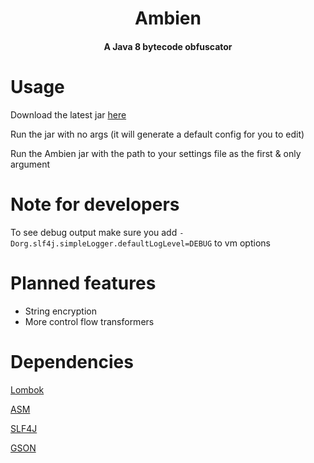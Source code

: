 <h1 align="center">Ambien</h1>
<h4 align="center">A Java 8 bytecode obfuscator</h4>

# Usage
Download the latest jar [here](https://github.com/iiiiiiiris/Ambien/releases/latest)

Run the jar with no args (it will generate a default config for you to edit)

Run the Ambien jar with the path to your settings file as the first & only argument

# Note for developers
To see debug output make sure you add `-Dorg.slf4j.simpleLogger.defaultLogLevel=DEBUG` to vm options

# Planned features
- String encryption
- More control flow transformers

# Dependencies
[Lombok](https://projectlombok.org/)

[ASM](https://asm.ow2.io/)

[SLF4J](https://www.slf4j.org/)

[GSON](https://github.com/google/gson)
